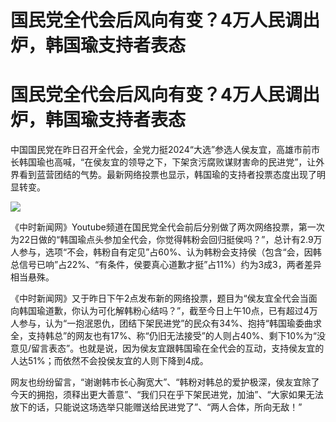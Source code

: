 # 国民党全代会后风向有变？4万人民调出炉，韩国瑜支持者表态

# 国民党全代会后风向有变？4万人民调出炉，韩国瑜支持者表态

中国国民党在昨日召开全代会，全党力挺2024“大选”参选人侯友宜，高雄市前市长韩国瑜也高喊，“在侯友宜的领导之下，下架贪污腐败谋财害命的民进党”，让外界看到蓝营团结的气势。最新网络投票也显示，韩国瑜的支持者投票态度出现了明显转变。

![](https://inews.gtimg.com/om_bt/Ov5lH4mvzOeB8aqRpH0Sm3uUEEyDSaIwmRrx9lEtHlls4AA/1000)

《中时新闻网》Youtube频道在国民党全代会前后分别做了两次网络投票，第一次为22日做的“韩国瑜点头参加全代会，你觉得韩粉会回归挺侯吗？”，总计有2.9万人参与，选项“不会，韩粉自有定见”占60%、认为韩粉会支持侯（包含“会，因韩总信号已响”占22%、“有条件，侯要真心道歉才挺”占11%）约为3成3，两者差异相当悬殊。

《中时新闻网》又于昨日下午2点发布新的网络投票，题目为“侯友宜全代会当面向韩国瑜道歉，你认为可化解韩粉心结吗？”，截至今日上午10点，已有超过4万人参与，认为“一抱泯恩仇，团结下架民进党”的民众有34%、抱持“韩国瑜委曲求全，支持韩总”的网友也有17%、称“仍旧无法接受”的人则占40%、剩下10%为“没意见/留言表态”。也就是说，因为侯友宜跟韩国瑜在全代会的互动，支持侯友宜的人达51%；而依然不会投侯友宜的人则下降到4成。

网友也纷纷留言，“谢谢韩市长心胸宽大”、“韩粉对韩总的爱护极深，侯友宜除了今天的拥抱，须释出更大善意”、“我们只在乎下架民进党，加油”、“大家如果无法放下的话，只能说这场选举只能赠送给民进党了”、“两人合体，所向无敌！”

